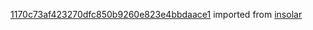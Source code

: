[1170c73af423270dfc850b9260e823e4bbdaace1](https://github.com/insolar/insolar/commit/1170c73af423270dfc850b9260e823e4bbdaace1) imported from [insolar](https://github.com/insolar/insolar)

